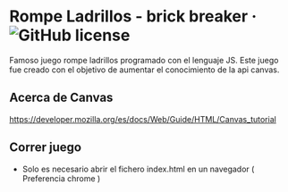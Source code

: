 # Rompe Ladrillos - brick breaker &middot; ![GitHub license](https://img.shields.io/badge/license-MIT-blue.svg)

Famoso juego rompe ladrillos programado con el lenguaje JS. Este juego fue creado con el objetivo de aumentar el conocimiento de la api canvas.

## Acerca de Canvas

https://developer.mozilla.org/es/docs/Web/Guide/HTML/Canvas_tutorial

## Correr juego

* Solo es necesario abrir el fichero index.html en un navegador ( Preferencia chrome )